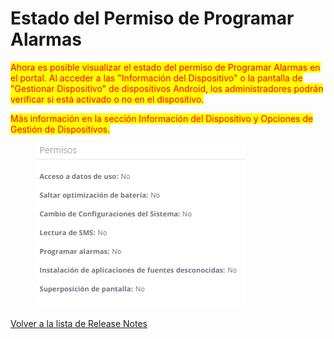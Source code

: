 # Estado del Permiso de Programar Alarmas

<mark style="color:red;">Ahora es posible visualizar el estado del permiso de Programar Alarmas en el portal. Al acceder a las "Información del Dispositivo" o la pantalla de "Gestionar Dispositivo" de dispositivos Android, los administradores podrán verificar si está activado o no en el dispositivo.</mark>

<mark style="color:red;">Más información en la sección Información del Dispositivo y Opciones de Gestión de Dispositivos.</mark>

<figure><img src="../../.gitbook/assets/image.png" alt=""><figcaption></figcaption></figure>

[Volver a la lista de Release Notes](./)
